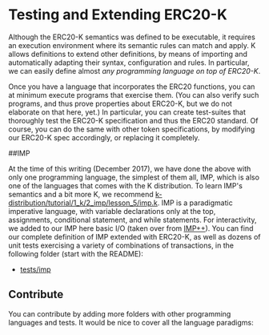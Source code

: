 Testing and Extending ERC20-K
=============================

Although the ERC20-K semantics was defined to be executable, it requires
an execution environment where its semantic rules can match and apply.
K allows definitions to extend other definitions, by means of importing
and automatically adapting their syntax, configuration and rules.
In particular, we can easily define almost *any programming language
on top of ERC20-K*.

Once you have a language that incorporates the ERC20 functions, you
can at minimum execute programs that exercise them.  (You can also verify
such programs, and thus prove properties about ERC20-K, but we do not
elaborate on that here, yet.)  In particular, you can create test-suites that
thoroughly test the ERC20-K specification and thus the ERC20 standard.
Of course, you can do the same with other token specifications, by
modifying our ERC20-K spec accordingly, or replacing it completely.

##IMP

At the time of this writing (December 2017), we have done the above with
only one programming language, the simplest of them all, IMP, which is also
one of the languages that comes with the K distribution.
To learn IMP's semantics and a bit more K, we recommend [k-distribution/tutorial/1_k/2_imp/lesson_5/imp.k](https://github.com/kframework/k/blob/master/k-distribution/tutorial/1_k/2_imp/lesson_5/imp.k).
IMP is a paradigmatic imperative language, with variable
declarations only at the top, assignments, conditional statement, and
while statements.
For interactivity, we added to our IMP here basic I/O (taken over from
[IMP++](https://github.com/kframework/k/blob/master/k-distribution/tutorial/1_k/4_imp%2B%2B/lesson_8/imp.k)).
You can find our complete definition of IMP extended with ERC20-K, as well as
dozens of unit tests exercising a variety of combinations of transactions,
in the following folder (start with the README):

* [tests/imp](imp)

## Contribute

You can contribute by adding more folders with other programming languages
and tests.
It would be nice to cover all the language paradigms: 